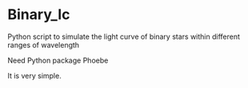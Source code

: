 # Binary_lc

Python script to simulate the light curve of binary stars within different ranges of wavelength

Need Python package Phoebe

It is very simple.

